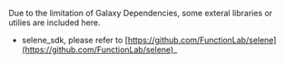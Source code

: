 Due to the limitation of Galaxy Dependencies, some exteral libraries or utilies are included here.
- selene_sdk, please refer to [https://github.com/FunctionLab/selene](https://github.com/FunctionLab/selene)_

